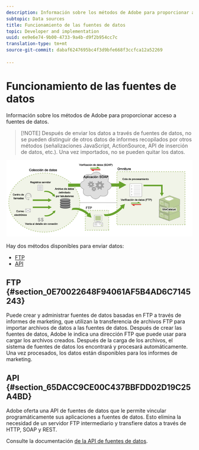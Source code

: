 ```yaml
---
description: Información sobre los métodos de Adobe para proporcionar acceso a fuentes de datos.
subtopic: Data sources
title: Funcionamiento de las fuentes de datos
topic: Developer and implementation
uuid: ee9e6e74-9b00-4733-9a4b-d9f2b954cc7c
translation-type: tm+mt
source-git-commit: dabaf6247695bc4f3d9bfe668f3ccfca12a52269

---
```



# Funcionamiento de las fuentes de datos

Información sobre los métodos de Adobe para proporcionar acceso a fuentes de datos.

>[!NOTE] Después de enviar los datos a través de fuentes de datos, no se pueden distinguir de otros datos de informes recopilados por otros métodos (señalizaciones JavaScript, ActionSource, API de inserción de datos, etc.). Una vez importados, no se pueden quitar los datos.

![](assets/data_sources_overview.png)

Hay dos métodos disponibles para enviar datos:

* [FTP](/help/import/c-data-sources/datasrc-how-data-sources-works.md#section_0E70022648F94061AF5B4AD6C7145243)
* [API](/help/import/c-data-sources/datasrc-how-data-sources-works.md#section_65DACC9CE00C437BBFDD02D19C25A4BD)

## FTP {#section_0E70022648F94061AF5B4AD6C7145243}

Puede crear y administrar fuentes de datos basadas en FTP a través de informes de marketing, que utilizan la transferencia de archivos FTP para importar archivos de datos a las fuentes de datos. Después de crear las fuentes de datos, Adobe le indica una dirección FTP que puede usar para cargar los archivos creados. Después de la carga de los archivos, el sistema de fuentes de datos los encontrará y procesará automáticamente. Una vez procesados, los datos están disponibles para los informes de marketing.

## API {#section_65DACC9CE00C437BBFDD02D19C25A4BD}

Adobe oferta una API de fuentes de datos que le permite vincular programáticamente sus aplicaciones a fuentes de datos. Esto elimina la necesidad de un servidor FTP intermediario y transfiere datos a través de HTTP, SOAP y REST.

Consulte la documentación [de la API de fuentes de datos](https://github.com/AdobeDocs/analytics-1.4-apis/tree/master/docs/data-sources-api).
